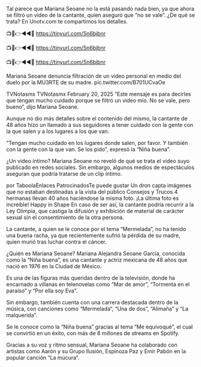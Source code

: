 Tal parece que Mariana Seoane no la está pasando nada bien, ya que ahora se filtró un video de la cantante, quien aseguró que “no se vale”. ¿De qué se trata? En Unotv.com te compartimos los detalles.

📺📱👉◄◄🔴  https://tinyurl.com/5n6bjbnr

📺📱👉◄◄🔴  https://tinyurl.com/5n6bjbnr

📺📱👉◄◄🔴  https://tinyurl.com/5n6bjbnr


Mariana Seoane denuncia filtración de un video personal en medio del duelo por la MU3RTE de su madre.
 pic.twitter.com/B701UCvaOe

TVNotasmx TVNotasmx February 20, 2025
“Este mensaje es para decirles que tengan mucho cuidado porque se filtró un video mío. No se vale, pero bueno”, dijo Mariana Seoane.

Aunque no dio más detalles sobre el contenido del mismo, la cantante de 48 años hizo un llamado a sus seguidores a tener cuidado con la gente con la que salen y a los lugares a los que van.

“Tengan mucho cuidado en los lugares donde salen, por favor. Y también con la gente con la que van. Se los pido”, expresó la “Niña buena”.

¿Un video íntimo?
Mariana Seoane no reveló de qué se trata el video suyo publicado en redes sociales. Sin embargo, algunos medios de espectáculos aseguran que podría tratarse de un clip íntimo.

por TaboolaEnlaces PatrocinadosTe puede gustar
Un dron capta imágenes que no estaban destinadas a la vista del público
Consejos y Trucos
4 hermanas llevan 40 años haciéndose la misma foto. ¡La última foto es increíble!
Happy in Shape
En caso de ser así, la cantante podría recurrir a la Ley Olimpia, que castiga la difusión y exhibición de material de carácter sexual sin el consentimiento de la otra persona.

La cantante, a quien se le conoce por el tema “Mermelada”, no ha tenido una buena racha, ya que recientemente sufrió la pérdida de su madre, quien murió tras luchar contra el cáncer.

¿Quién es Mariana Seoane?
Mariana Alejandra Seoane García, conocida como la “Niña buena”, es una cantante y actriz mexicana de 48 años que nació en 1976 en la Ciudad de México.

Es una de las figuras más queridas dentro de la televisión, donde ha encarnado a villanas en telenovelas como “Mar de amor”, “Tormenta en el paraíso” y “Por ella soy Eva”.


Sin embargo, también cuenta con una carrera destacada dentro de la música, con canciones como “Mermelada”, “Una de dos”, “Alimaña” y “La malquerida”.

Se le conoce como la “Niña buena” gracias al tema “Me equivoqué”, el cual se convirtió en un éxito, con más de 8 millones de streams en Spotify.

Gracias a su voz y ritmo sensual, Mariana Seoane ha colaborado con artistas como Aarón y su Grupo Ilusión, Espinoza Paz y Emir Pabón en la popular canción “La múcura”.

